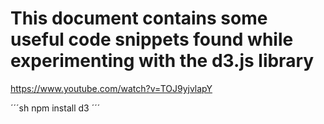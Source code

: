 # This document contains some useful code snippets found while experimenting with the d3.js library

https://www.youtube.com/watch?v=TOJ9yjvlapY

´´´sh
npm install d3
´´´

